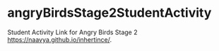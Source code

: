 # angryBirdsStage2StudentActivity
Student Activity Link for Angry Birds Stage 2
https://naavya.github.io/inhertince/.
